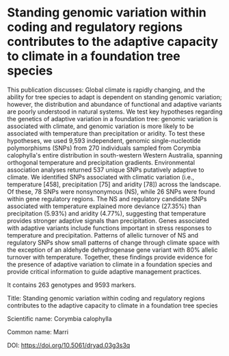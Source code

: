 # Standing genomic variation within coding and regulatory regions contributes to the adaptive capacity to climate in a foundation tree species

This publication discusses: Global climate is rapidly changing, and the ability for tree species to adapt is dependent on standing genomic variation; however, the distribution and abundance of functional and adaptive variants are poorly understood in natural systems. We test key hypotheses regarding the genetics of adaptive variation in a foundation tree: genomic variation is associated with climate, and genomic variation is more likely to be associated with temperature than precipitation or aridity. To test these hypotheses, we used 9,593 independent, genomic single-nucleotide polymorphisms (SNPs) from 270 individuals sampled from Corymbia calophylla's entire distribution in south-western Western Australia, spanning orthogonal temperature and precipitation gradients. Environmental association analyses returned 537 unique SNPs putatively adaptive to climate. We identified SNPs associated with climatic variation (i.e., temperature [458], precipitation [75] and aridity [78]) across the landscape. Of these, 78 SNPs were nonsynonymous (NS), while 26 SNPs were found within gene regulatory regions. The NS and regulatory candidate SNPs associated with temperature explained more deviance (27.35%) than precipitation (5.93%) and aridity (4.77%), suggesting that temperature provides stronger adaptive signals than precipitation. Genes associated with adaptive variants include functions important in stress responses to temperature and precipitation. Patterns of allelic turnover of NS and regulatory SNPs show small patterns of change through climate space with the exception of an aldehyde dehydrogenase gene variant with 80% allelic turnover with temperature. Together, these findings provide evidence for the presence of adaptive variation to climate in a foundation species and provide critical information to guide adaptive management practices.

It contains 263 genotypes and 9593 markers.

Title: Standing genomic variation within coding and regulatory regions contributes to the adaptive capacity to climate in a foundation tree species

Scientific name: Corymbia calophylla

Common name: Marri

DOI: https://doi.org/10.5061/dryad.03g3s3q


